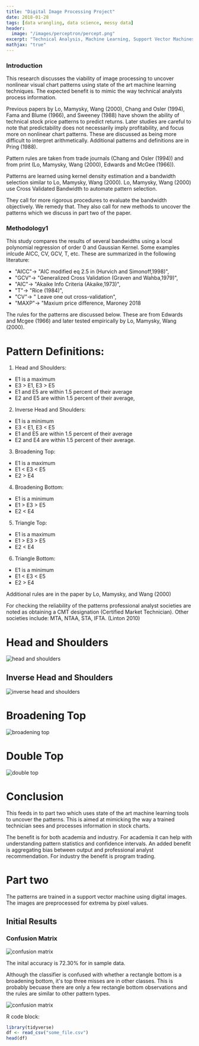 ```yaml
---
title: "Digital Image Processing Project"
date: 2018-01-28
tags: [data wrangling, data science, messy data]
header:
  image: "/images/perceptron/percept.png"
excerpt: "Technical Analysis, Machine Learning, Support Vector Machines"
mathjax: "true"
---
```

### Introduction

This research discusses the viability of image processing to uncover nonlinear visual chart patterns using state of the art machine learning techniques. The expected benefit is to mimic the way technical analysts process information.

Previous papers by Lo, Mamysky, Wang (2000), Chang and Osler (1994), Fama and Blume (1966), and Sweeney (1988) have shown the ability of technical stock price patterns to predict returns. Later studies are careful to note that predictability does not necessarily imply profitability, and focus more on nonlinear chart patterns. These are discussed as being more difficult to interpret arithmetically. Additional patterns and definitions are in Pring (1988).

Pattern rules are taken from trade journals (Chang and Osler (1994)) and from print (Lo, Mamysky, Wang (2000), Edwards and McGee (1966)).

Patterns are learned using kernel density estimation and a bandwidth selection similar to Lo, Mamysky, Wang (2000). Lo, Mamysky, Wang (2000) use Cross Validated Bandwidth to automate pattern selection.

They call for more rigorous procedures to evaluate the bandwidth objectively. We remedy that. They also call for new methods to uncover the patterns which we discuss in part two of the paper.

### Methodology1

This study compares the results of several bandwidths using a local polynomial regression of order 0 and Gaussian Kernel. Some examples inlcude AICC, CV, GCV, T, etc. These are summarized in the following literature:

- "AICC"-> "AIC modified eq 2.5 in (Hurvich and Simonoff,1998)",
- "GCV"-> "Generalized Cross Validation (Graven and Wahba,1979)",
- "AIC"-> "Akaike Info Criteria (Akaike,1973)",
- "T"-> "Rice (1984)",
- "CV"-> " Leave one out cross-validation",
- "MAXP"-> "Maxium price difference, Maroney 2018

The rules for the patterns are discussed below. These are from Edwards and Mcgee (1966) and later tested empirically by Lo, Mamysky, Wang (2000).

# Pattern Definitions:

1. Head and Shoulders:
- E1 is a maximum
- E3 > E1, E3 > E5
- E1 and E5 are within 1.5 percent of their average
- E2 and E5 are within 1.5 percent of their average,

2. Inverse Head and Shoulders:
- E1 is a minimum
- E3 < E1, E3 < E5
- E1 and E5 are within 1.5 percent of their average
- E2 and E4 are within 1.5 percent of their average.

3. Broadening Top:
- E1 is a maximum
- E1 < E3 < E5
- E2 > E4

4. Broadening Bottom:  
- E1 is a minimum
- E1 > E3 > E5
- E2 < E4

5. Triangle Top:
- E1 is a maximum
- E1 > E3 > E5
- E2 < E4

6. Triangle Bottom:
- E1 is a minimum
- E1 < E3 < E5
- E2 > E4

Additional rules are in the paper by Lo, Mamysky, and Wang (2000)


For checking the reliability of the patterns professional analyst societies are noted as obtaining a CMT designation (Certified Market Technician). Other societies include: MTA, NTAA, STA, IFTA. (Linton 2010)

# Head and Shoulders

<img src="{{ site.url }}{{ site.baseurl }}/images/perceptron/hs.png" alt="head and shoulders">

## Inverse Head and Shoulders

<img src="{{ site.url }}{{ site.baseurl }}/images/perceptron/ihs.png" alt="inverse head and shoulders">

# Broadening Top
<img src="{{ site.url }}{{ site.baseurl }}/images/perceptron/btop.png" alt="broadening top">

# Double Top
<img src="{{ site.url }}{{ site.baseurl }}/images/perceptron/dtop.png" alt="double top">

# Conclusion

This feeds in to part two which uses state of the art machine learning tools to uncover the patterns. This is aimed at mimicking the way a trained technician sees and processes information in stock charts.

The benefit is for both academia and industry. For academia it can help with understanding pattern statistics and confidence intervals. An added benefit is aggregating bias between output and professional analyst recommendation. For industry the benefit is program trading.

# Part two

The patterns are trained in a support vector machine using digital images. The images are preprocessed for extrema by pixel values.

## Initial Results 

### Confusion Matrix
<img src="{{ site.url }}{{ site.baseurl }}/images/perceptron/cm.png" alt="confusion matrix">

The inital accuracy is 72.30% for in sample data.

Although the classifier is confused with whether a rectangle bottom is a broadening bottom, it's top three misses are in other classes. This is probably becuase there are only a few rectangle bottom observations and the rules are similar to other pattern types.

<img src="{{ site.url }}{{ site.baseurl }}/images/perceptron/cm3.png" alt="confusion matrix">


R code block:
```r
library(tidyverse)
df <- read_csv("some_file.csv")
head(df)
```
